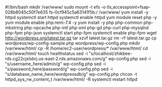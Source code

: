 #!/bin/bash
mkdir /var/www/
sudo mount -t efs -o tls,accesspoint=fsap-028b8045c50f7e635 fs-0cf945c5a63141f5b:/ /var/www/
yum install -y httpd 
systemctl start httpd
systemctl enable httpd
yum module reset php -y
yum module enable php:remi-7.4 -y
yum install -y php php-common php-mbstring php-opcache php-intl php-xml php-gd php-curl php-mysqlnd php-fpm php-json
systemctl start php-fpm
systemctl enable php-fpm
wget http://wordpress.org/latest.tar.gz
tar xzvf latest.tar.gz
rm -rf latest.tar.gz
cp wordpress/wp-config-sample.php wordpress/wp-config.php
mkdir /var/www/html/
cp -R /home/ec2-user/wordpress/* /var/www/html/
cd /var/www/html/
touch healthstatus
sed -i "s/localhost/zhikbee-rds.cg22cjxlsbrj.us-east-2.rds.amazonaws.com/g" wp-config.php 
sed -i "s/username_here/admin/g" wp-config.php 
sed -i "s/password_here/password/g" wp-config.php 
sed -i "s/database_name_here/wordpressdb/g" wp-config.php 
chcon -t httpd_sys_rw_content_t /var/www/html/ -R
systemctl restart httpd









